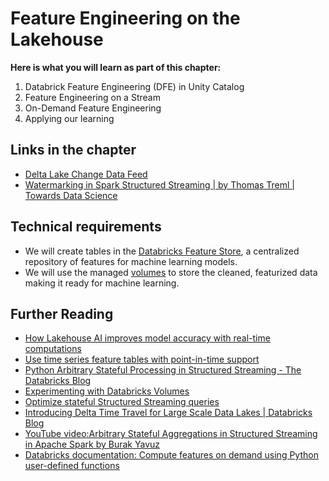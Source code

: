 # Feature Engineering on the Lakehouse

**Here is what you will learn as part of this chapter:**
1. Databrick Feature Engineering (DFE) in Unity Catalog
2. Feature Engineering on a Stream
3. On-Demand Feature Engineering
4. Applying our learning

## Links in the chapter
- [Delta Lake Change Data Feed](https://docs.databricks.com/en/delta/delta-change-data-feed.html)
- [Watermarking in Spark Structured Streaming | by Thomas Treml | Towards Data Science](https://towardsdatascience.com/watermarking-in-spark-structured-streaming-9e164f373e9) 

## Technical requirements 
- We will create tables in the [Databricks Feature Store](https://docs.databricks.com/en/machine-learning/feature-store/index.html), a centralized repository of features for machine learning models. 
- We will use the managed [volumes](https://docs.databricks.com/en/sql/language-manual/sql-ref-volumes.html) to store the cleaned, featurized data making it ready for machine learning.

## Further Reading
- [How Lakehouse AI improves model accuracy with real-time computations](https://www.databricks.com/blog/how-lakehouse-ai-improves-model-accuracy-real-time-computations)
- [Use time series feature tables with point-in-time support](https://docs.databricks.com/en/machine-learning/feature-store/time-series.html)
- [Python Arbitrary Stateful Processing in Structured Streaming - The Databricks Blog](https://www.databricks.com/blog/2022/10/18/python-arbitrary-stateful-processing-structured-streaming.html)
- [Experimenting with Databricks Volumes](https://medium.com/@tsiciliani/experimenting-with-databricks-volumes-5666cecb166)
- [Optimize stateful Structured Streaming queries](https://docs.databricks.com/en/structured-streaming/stateful-streaming.html)
- [Introducing Delta Time Travel for Large Scale Data Lakes | Databricks Blog](https://www.databricks.com/blog/2019/02/04/introducing-delta-time-travel-for-large-scale-data-lakes.html)
- [YouTube video:Arbitrary Stateful Aggregations in Structured Streaming in Apache Spark by Burak Yavuz](https://youtu.be/JAb4FIheP28?si=BjoeKkxP_OUxT7-K)
- [Databricks documentation: Compute features on demand using Python user-defined functions](https://docs.databricks.com/en/machine-learning/feature-store/on-demand-features.html)   
